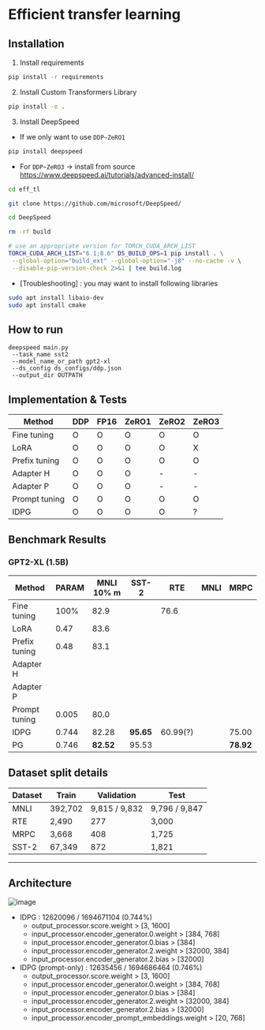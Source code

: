 # Efficient transfer learning

## Installation
1. Install requirements
```bash
pip install -r requirements
```
2. Install Custom Transformers Library
```bash
pip install -e .
```
3. Install DeepSpeed
  * If we only want to use <code>DDP~ZeRO1</code>
  ```bash
  pip install deepspeed
  ```
  * For <code>DDP~ZeRO3</code> -> install from source https://www.deepspeed.ai/tutorials/advanced-install/
  ```bash
  cd eff_tl
  
  git clone https://github.com/microsoft/DeepSpeed/
  
  cd DeepSpeed
  
  rm -rf build
  
  # use an appropriate version for TORCH_CUDA_ARCH_LIST
  TORCH_CUDA_ARCH_LIST="6.1;8.6" DS_BUILD_OPS=1 pip install . \
   --global-option="build_ext" --global-option="-j8" --no-cache -v \
   --disable-pip-version-check 2>&1 | tee build.log
  ```
  * [Troubleshooting] : you may want to install following libraries
  ```bash
  sudo apt install libaio-dev
  sudo apt install cmake
  ```
    
## How to run
```
deepspeed main.py 
 --task_name sst2 
 --model_name_or_path gpt2-xl 
 --ds_config ds_configs/ddp.json 
 --output_dir OUTPATH
```

## Implementation & Tests

|Method         | DDP   | FP16  | ZeRO1 | ZeRO2 | ZeRO3 |
|---            |---    |---    |---    |---    |---    |
|Fine tuning    |O      |O      |O      |O      |O      |
|LoRA           |O      |O      |O      |O      |X      |
|Prefix tuning  |O      |O      |O      |O      |O      |
|Adapter H      |O      |O      |O      |-      |-      |
|Adapter P      |O      |O      |O      |-      |-      |
|Prompt tuning  |O      |O      |O      |O      |O      |
|IDPG           |O      |O      |O      |O      |?      |


## Benchmark Results
### GPT2-XL (1.5B)
|Method            |PARAM | MNLI 10% m | SST-2      | RTE    |MNLI   |MRPC        |
|---               |---   |---         |---         |---     |---    |---         |
|Fine tuning       |100%  |82.9        |            |76.6    |       |            |
|LoRA              |0.47  |83.6        |            |        |       |            |
|Prefix tuning     |0.48  |83.1        |            |        |       |            |
|Adapter H         |      |            |            |        |       |            |
|Adapter P         |      |            |            |        |       |            |
|Prompt tuning     |0.005 |80.0        |            |        |       |            |
|IDPG              |0.744 |82.28       |<b>95.65</b>|60.99(?)|       |75.00       |
|PG                |0.746 |<b>82.52</b>|95.53       |        |       |<b>78.92</b>|



## Dataset split details
|Dataset        |Train    | Validation    | Test        |
|---            |---      |---            |---          |
|MNLI           | 392,702 | 9,815 / 9,832 |9,796 / 9,847|
|RTE            | 2,490   |     277       |    3,000    |
|MRPC           | 3,668   |     408       |    1,725    |
|SST-2          | 67,349  |     872       |    1,821    |

----

## Architecture
![image](https://user-images.githubusercontent.com/29649894/146304303-9a773178-470b-4a96-8026-e832d51bcb48.png)

- IDPG : 12620096 / 1694671104 (0.744%)
  - output_processor.score.weight > [3, 1600]
  - input_processor.encoder_generator.0.weight > [384, 768]
  - input_processor.encoder_generator.0.bias > [384]
  - input_processor.encoder_generator.2.weight > [32000, 384]
  - input_processor.encoder_generator.2.bias > [32000]
- IDPG (prompt-only) : 12635456 / 1694686464 (0.746%)
  - output_processor.score.weight > [3, 1600]
  - input_processor.encoder_generator.0.weight > [384, 768]
  - input_processor.encoder_generator.0.bias > [384]
  - input_processor.encoder_generator.2.weight > [32000, 384]
  - input_processor.encoder_generator.2.bias > [32000]
  - input_processor.encoder_prompt_embeddings.weight > [20, 768]
